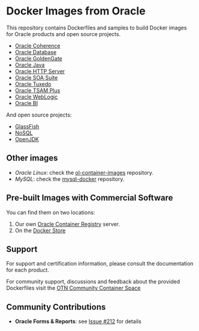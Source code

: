 # Docker Images from Oracle

This repository contains Dockerfiles and samples to build Docker images for Oracle products and open source projects.

 - [Oracle Coherence](https://github.com/oracle/docker-images/tree/master/OracleCoherence)
 - [Oracle Database](https://github.com/oracle/docker-images/tree/master/OracleDatabase)
 - [Oracle GoldenGate](https://github.com/oracle/docker-images/tree/master/OracleGoldenGate)
 - [Oracle Java](https://github.com/oracle/docker-images/tree/master/OracleJava)
 - [Oracle HTTP Server](https://github.com/oracle/docker-images/tree/master/OracleHTTPServer)
 - [Oracle SOA Suite](https://github.com/oracle/docker-images/tree/master/OracleSOASuite)
 - [Oracle Tuxedo](https://github.com/oracle/docker-images/tree/master/OracleTuxedo)
 - [Oracle TSAM Plus](https://github.com/oracle/docker-images/tree/master/OracleTSAM)
 - [Oracle WebLogic](https://github.com/oracle/docker-images/tree/master/OracleWebLogic)
 - [Oracle BI](https://github.com/oracle/docker-images/tree/master/OracleBI)

And open source projects:

 - [GlassFish](https://github.com/oracle/docker-images/tree/master/GlassFish)
 - [NoSQL](https://github.com/oracle/docker-images/tree/master/NoSQL)
 - [OpenJDK](/OpenJDK)

## Other images

 - *Oracle Linux*: check the [ol-container-images](https://github.com/oracle/ol-container-images) repository.
 - *MySQL*: check the [mysql-docker](https://github.com/mysql/mysql-docker/) repository.
 
## Pre-built Images with Commercial Software

You can find them on two locations:

 1. Our own [Oracle Container Registry](https://container-registry.oracle.com) server.
 2. On the [Docker Store](https://store.docker.com/search?certification_status=certified&q=oracle&source=verified&type=image)

## Support

For support and certification information, please consult the documentation for each product.

For community support, discussions and feedback about the provided Dockerfiles visit the [OTN Community Container Space](https://community.oracle.com/community/server_&_storage_systems/containers)

## Community Contributions

 - **Oracle Forms & Reports**: see [Issue #212](https://github.com/oracle/docker-images/issues/212) for details
